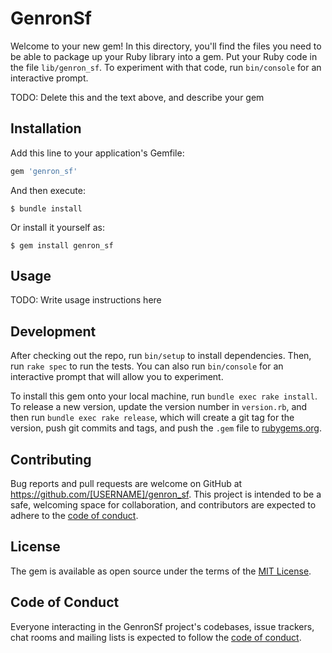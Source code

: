 # GenronSf

Welcome to your new gem! In this directory, you'll find the files you need to be able to package up your Ruby library into a gem. Put your Ruby code in the file `lib/genron_sf`. To experiment with that code, run `bin/console` for an interactive prompt.

TODO: Delete this and the text above, and describe your gem

## Installation

Add this line to your application's Gemfile:

```ruby
gem 'genron_sf'
```

And then execute:

    $ bundle install

Or install it yourself as:

    $ gem install genron_sf

## Usage

TODO: Write usage instructions here

## Development

After checking out the repo, run `bin/setup` to install dependencies. Then, run `rake spec` to run the tests. You can also run `bin/console` for an interactive prompt that will allow you to experiment.

To install this gem onto your local machine, run `bundle exec rake install`. To release a new version, update the version number in `version.rb`, and then run `bundle exec rake release`, which will create a git tag for the version, push git commits and tags, and push the `.gem` file to [rubygems.org](https://rubygems.org).

## Contributing

Bug reports and pull requests are welcome on GitHub at https://github.com/[USERNAME]/genron_sf. This project is intended to be a safe, welcoming space for collaboration, and contributors are expected to adhere to the [code of conduct](https://github.com/[USERNAME]/genron_sf/blob/master/CODE_OF_CONDUCT.md).


## License

The gem is available as open source under the terms of the [MIT License](https://opensource.org/licenses/MIT).

## Code of Conduct

Everyone interacting in the GenronSf project's codebases, issue trackers, chat rooms and mailing lists is expected to follow the [code of conduct](https://github.com/[USERNAME]/genron_sf/blob/master/CODE_OF_CONDUCT.md).
